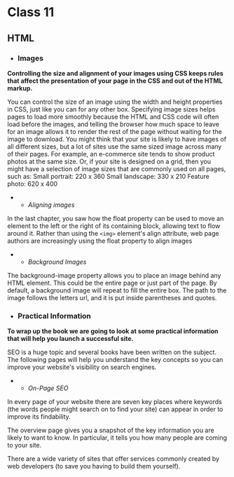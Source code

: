# Class 11

## HTML
* ### Images
**Controlling the size and alignment of your images using CSS keeps rules that affect the presentation of your page in the CSS and out of the HTML markup.**

 You can control the size of an image using the width and height properties in CSS, just like you can for any other box. Specifying image sizes helps pages to load more smoothly because the HTML and CSS code will often load before the images, and telling the browser how much space to leave for an image allows it to render the rest of the page without waiting for the image to download. You might think that your site is likely to have images of all different sizes, but a lot of sites use the same sized image across many of their pages. For example, an e-commerce site tends to show product photos at the same size. Or, if your site is designed on a grid, then you might have a selection of image sizes that are commonly used on all pages, such as: Small portrait: 220 x 360 Small landscape: 330 x 210 Feature photo: 620 x 400


* * _Aligning images_

In the last chapter, you saw how the float property can be used to move an element to the left or the right of its containing block, allowing text to flow around it. Rather than using the `<img>` element's align attribute, web page authors are increasingly using the float property to align images


* * _Background Images_

The background-image property allows you to place an image behind any HTML element. This could be the entire page or just part of the page. By default, a background image will repeat to fill the entire box. The path to the image follows the letters url, and it is put inside parentheses and quotes.

* ### Practical Information

**To wrap up the book we are going to look at some practical information that will help you launch a successful site.**

SEO is a huge topic and several books have been written on the subject. The following pages will help you understand the key concepts so you can improve your website's visibility on search engines.

* * _On-Page SEO_
 
In every page of your website there are seven key places where keywords (the words people might search on to find your site) can appear in order to improve its findability.


The overview page gives you a snapshot of the key information you are likely to want to know. In particular, it tells you how many people are coming to your site.

There are a wide variety of sites that offer services commonly created by web developers (to save you having to build them yourself).